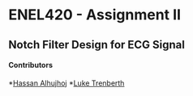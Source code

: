 # ENEL420 - Assignment II
## Notch Filter Design for ECG Signal

#### Contributors
*[Hassan Alhujhoj](https://eng-git.canterbury.ac.nz/haa61)
*[Luke Trenberth](https://eng-git.canterbury.ac.nz/itr28)

